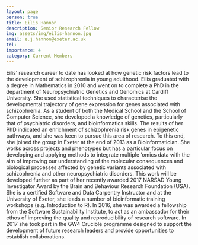 ```yaml
---
layout: page
person: true
title: Eilis Hannon
description: Senior Research Fellow
img: assets/img/eilis-hannon.jpg
email: e.j.hannon@exeter.ac.uk
tel:
importance: 4
category: Current Members
---
```


Eilis’ research career to date has looked at how genetic risk factors lead to the development of schizophrenia in young adulthood. Eilis graduated with a degree in Mathematics in 2010 and went on to complete a PhD in the department of Neuropsychiatric Genetics and Genomics at Cardiff University. She used statistical techniques to characterise the developmental trajectory of gene expression for genes associated with schizophrenia. As a student of both the Medical School and the School of Computer Science, she developed a knowledge of genetics, particularly that of psychiatric disorders, and bioinformatics skills. The results of her PhD indicated an enrichment of schizophrenia risk genes in epigenetic pathways, and she was keen to pursue this area of research. To this end, she joined the group in Exeter at the end of 2013 as a Bioinformatician. She works across projects and phenotypes but has a particular focus on developing and applying methods to integrate multiple ‘omics data with the aim of improving our understanding of the molecular consequences and biological processes affected by genetic variants associated with schizophrenia and other neuropsychiatric disorders. This work will be developed further as part of her recently awarded 2017 NARSAD Young Investigator Award by the Brain and Behaviour Research Foundation (USA). She is a certified Software and Data Carpentry Instructor and at the University of Exeter, she leads a number of bioinformatic training workshops (e.g. Introduction to R). In 2016, she was awarded a fellowship from the Software Sustainability Institute, to act as an ambassador for their ethos of improving the quality and reproducibility of research software. In 2017 she took part in the GW4 Crucible programme designed to support the development of future research leaders and provide opportunities to establish collaborations.
